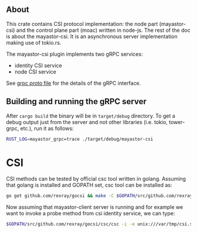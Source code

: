 ## About

This crate contains CSI protocol implementation: the node part (mayastor-csi)
and the control plane part (moac) written in node-js. The rest of the doc
is about the mayastor-csi. It is an asynchronous server implementation making
use of tokio.rs.

The mayastor-csi plugin implements two gRPC services:

* identity CSI service
* node CSI service

See [grpc proto file](../rpc/proto/mayastor.proto) for the details of the gRPC
interface.

## Building and running the gRPC server

After `cargo build` the binary will be in `target/debug` directory.
To get a debug output just from the server and not other libraries (i.e.
tokio, tower-grpc, etc.), run it as follows:

```bash
RUST_LOG=mayastor_grpc=trace ./target/debug/mayastor-csi
```

# CSI

CSI methods can be tested by official csc tool written in golang. Assuming that golang
is installed and GOPATH set, csc tool can be installed as:

```bash
go get github.com/rexray/gocsi && make -C $GOPATH/src/github.com/rexray/gocsi csi-sp
```

Now assuming that mayastor-client server is running and for example we want to
invoke a probe method from csi identity service, we can type:

```bash
$GOPATH/src/github.com/rexray/gocsi/csc/csc -i -e unix:///var/tmp/csi.sock identity probe
```
